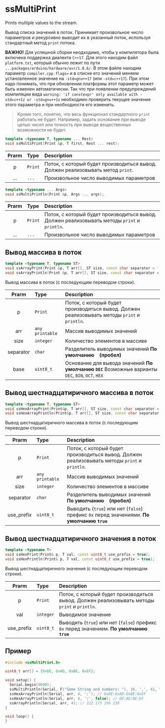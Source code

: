 # ssMultiPrint
Prints multiple values to the stream.


Вывод списка значений в поток. 
Принимает произвольное число параметров и рекурсивно выводит их в указанный поток,
используя стандартный метод `print` потока. 

**ВАЖНО!** Для успешной сборки неодходимо, чтобы у компилятора была включена поддержка 
диалекта `C++17`. Для этого находим файл `platform.txt`, который обычно
лежит по пути `...packages/arduino/hardware/avr/1.8.6/`. В этом файле находим параметр
`compiler.cpp.flags=` и в списке его значений меняем установленное значение на 
`-std=gnu++17` (или `-std=c++17`). При этом надо понимать, что
при обновлении платформы этот параметр может быть изменен автоматически. Так что при 
появлении предупреждений компиляции вида `warning: 'if constexpr' only available with -std=c++1z or -std=gnu++1z`
необходимо проверить текущее значение этого параметра и при необходиости его изменить.

> Кроме того, понятно, что весь функционал стандартного `print` работать не будет.
Например, задать основание при выводе целых чисел или точность при выводе вещественных
возможности не будет. 


```cpp
template <typename T, typename ... Rest>
void ssMultiPrint(Print &p, T first, Rest ... rest);
```

|Prarm|Type|Description|
|:---:|:---|:---|
|p|`Print`|Поток, с который будет производиться вывод. Должен реализовывать метод `print`.|
|...|`...`|Произвольное число выводимых параметров|


```cpp
template <typename ... Args>
void ssMultiPrintln(Print &p, Args ... args);
```

|Prarm|Type|Description|
|:---:|:---|:---|
|p|`Print`|Поток, с который будет производиться вывод. Должен реализовывать методы `print` и `println`.|
|...|`...`|Произвольное число выводимых параметров|


## Вывод массива в поток

```cpp
template <typename T, typename ST>
void ssArrayPrint(Print &p, T arr[], ST size, const char separator = ' ', const uint8_t base = DEC);
void ssArrayPrintln(Print &p, T arr[], ST size, const char separator = ' ', const uint8_t base = DEC);
```
Вывод массива в поток (с последующим переводом строки).

|Prarm|Type|Description|
|:---:|:---|:---|
|p|`Print`|Поток, с который будет производиться вывод. Должен реализовывать методы `print` и `println`.|
|arr|`any printable`|Массив выводимых значений|
|size|`integer`|Количество элементов в массиве|
|separator|`char`|Разделитель выводимых значений **По умолчанию ` ` (пробел)**|
|base|`uint8_t`|Основание для вывода значений **По умолчанию `DEC`** Возможные варианты `DEC`, `BIN`, `OCT`, `HEX`|


## Вывод шестнадцатиричного массива в поток

```cpp
template <typename T, typename ST>
void ssHexArrayPrint(Print&p, T arr[], ST size, const char separator = ' ', const uint8_t use_prefix = true);
void ssHexArrayPrintln(Print&p, T arr[], ST size, const char separator = ' ', const uint8_t use_prefix = true);
```
Вывод шестнадцатиричного массива в поток (с последующим переводом строки). 

|Prarm|Type|Description|
|:---:|:---|:---|
|p|`Print`|Поток, с который будет производиться вывод. Должен реализовывать методы `print` и `println`.|
|arr|`any printable`|Массив выводимых значений|
|size|`integer`|Количество элементов в массиве|
|separator|`char`|Разделитель выводимых значений **По умолчанию ` ` (пробел)**|
|use_prefix|`uint8_t`|Выводить (`true`) или нет (`false`) префикс `0x` перед значениями. **По умолчанию `true`**|


## Вывод шестнадцатиричного значения в поток

```cpp
template <typename T>
void ssHexPrint(Print& p, T val, const uint8_t use_prefix = true);
void ssHexPrintln(Print& p, T val, const uint8_t use_prefix = true);
```
Вывод шестнадцатиричного значения (с последующим переводом строки).

|Prarm|Type|Description|
|:---:|:---|:---|
|p|`Print`|Поток, с который будет производиться вывод. Должен реализовывать методы `print` и `println`.|
|val|`integer`|Выводимое значение|
|use_prefix|`uint8_t`|Выводить (`true`) или нет (`false`) префикс `0x` перед значением. **По умолчанию `true`**|




## Пример
```cpp
#include <ssMultiPrint.h>

uint8_t arr[] = {0xDE, 0xAD, 0xBE, 0xEF};

void setup() {
  Serial.begin(9600);
  ssMultiPrintln(Serial, F("Some String and numbers: "), 10, ',', 42, " and more string"); // Some String and numbers: 10,42 and more string
  ssHexArrayPrintln(Serial, arr, 4, ':'); // 0xDE:0xAD:0xBE:0xEF
  ssHexArrayPrintln(Serial, arr, 4, ':', false); // DE:AD:BE:EF
  ssArrayPrintln(Serial, arr, 4); // 222 173 190 239
}

void loop() {
}
```